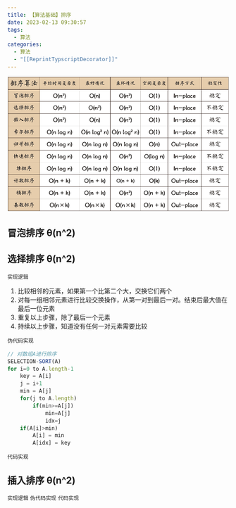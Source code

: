 ```yaml
---
title: 【算法基础】排序
date: 2023-02-13 09:30:57
tags:
  - 算法
categories:
  - 算法
  - "[[ReprintTypscriptDecorator]]"
---
```


![sort](ALGSort/sort.png)
## 冒泡排序 θ(n^2)
## 选择排序 θ(n^2)
`实现逻辑`
1. 比较相邻的元素，如果第一个比第二个大，交换它们两个
2. 对每一组相邻元素进行比较交换操作，从第一对到最后一对。结束后最大值在最后一位元素
3. 重复以上步骤，除了最后一个元素
4. 持续以上步骤，知道没有任何一对元素需要比较

`伪代码实现`
```javascript
// 对数组A进行排序
SELECTION-SORT(A)
for i=0 to A.length-1
	key = A[i]
	j = i+1
	min = A[j]
	for(j to A.length)
		if(min>=A[j])
			min=A[j]
			idx=j
	if(A[i]>min)
		A[i] = min
		A[idx] = key		
```
`代码实现`
## 插入排序 θ(n^2)
`实现逻辑`
`伪代码实现`
`代码实现`
## 